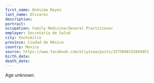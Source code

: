 ```yaml
---
first_name: Onésimo Reyes
last_name: Olivares
description: 
portrait: 
occupation: Family Medicine/General Practitioner
employer: Secretaría de Salud
city: Xochimilco
province: Ciudad de México
country: Mexico
source: https://www.facebook.com/eliyssaa/posts/2575898155844951
birth_date: 
death_date: 
---
```


Age unknown.